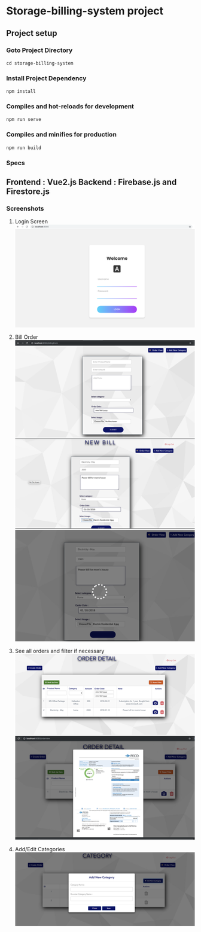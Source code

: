 # Storage-billing-system project

## Project setup

### Goto Project Directory

```
cd storage-billing-system
```

### Install Project Dependency
```
npm install
```

### Compiles and hot-reloads for development
```
npm run serve
```

### Compiles and minifies for production
```
npm run build
```

### Specs

**Frontend** : Vue2.js
**Backend**  : Firebase.js and Firestore.js
---

### Screenshots

1. Login Screen
![Storage Bill System](/screenshots/Login.png "Login Page")

2. Bill Order 
![Storage Bill System](/screenshots/1.png "Add new bill")
![Storage Bill System](/screenshots/5.png "Add new bill")
![Storage Bill System](/screenshots/6.png "Add new bill")

3. See all orders and filter if necessary
![Storage Bill System](/screenshots/9.png "See all bills and filter if necessary")
![Storage Bill System](/screenshots/3.png "See all bills and filter if necessary")

4. Add/Edit Categories
![Storage Bill System](/screenshots/4.png "Add/Edit new categories")

